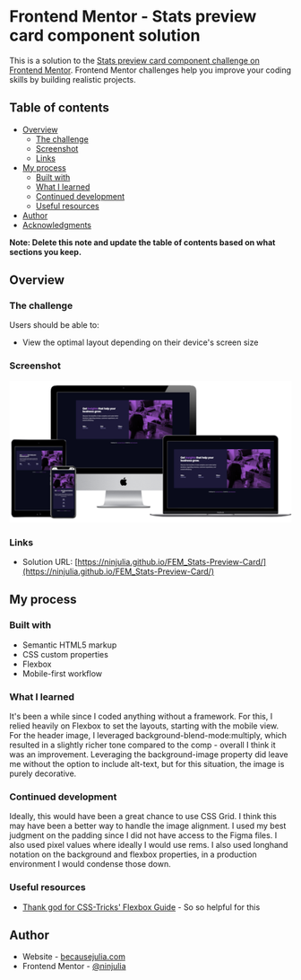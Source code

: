 # Frontend Mentor - Stats preview card component solution

This is a solution to the [Stats preview card component challenge on Frontend Mentor](https://www.frontendmentor.io/challenges/stats-preview-card-component-8JqbgoU62). Frontend Mentor challenges help you improve your coding skills by building realistic projects. 

## Table of contents

- [Overview](#overview)
  - [The challenge](#the-challenge)
  - [Screenshot](#screenshot)
  - [Links](#links)
- [My process](#my-process)
  - [Built with](#built-with)
  - [What I learned](#what-i-learned)
  - [Continued development](#continued-development)
  - [Useful resources](#useful-resources)
- [Author](#author)
- [Acknowledgments](#acknowledgments)

**Note: Delete this note and update the table of contents based on what sections you keep.**

## Overview

### The challenge

Users should be able to:

- View the optimal layout depending on their device's screen size

### Screenshot

![](./screenshot.png)

### Links

- Solution URL: [https://ninjulia.github.io/FEM_Stats-Preview-Card/](https://ninjulia.github.io/FEM_Stats-Preview-Card/)

## My process

### Built with

- Semantic HTML5 markup
- CSS custom properties
- Flexbox
- Mobile-first workflow

### What I learned

It's been a while since I coded anything without a framework. For this, I relied heavily on Flexbox to set the layouts, starting with the mobile view.  For the header image, I leveraged background-blend-mode:multiply, which resulted in a slightly richer tone compared to the comp - overall I think it was an improvement.  Leveraging the background-image property did leave me without the option to include alt-text, but for this situation, the image is purely decorative.

### Continued development

Ideally, this would have been a great chance to use CSS Grid. I think this may have been a better way to handle the image alignment.  I used my best judgment on the padding since I did not have access to the Figma files. I also used pixel values where ideally I would use rems.  I also used longhand notation on the background and flexbox properties, in a production environment I would condense those down.  

### Useful resources

- [Thank god for CSS-Tricks' Flexbox Guide](https://css-tricks.com/snippets/css/a-guide-to-flexbox/) - So so helpful for this

## Author

- Website - [becausejulia.com](https://www.becausejulia.com)
- Frontend Mentor - [@ninjulia](https://www.frontendmentor.io/profile/ninjulia)
